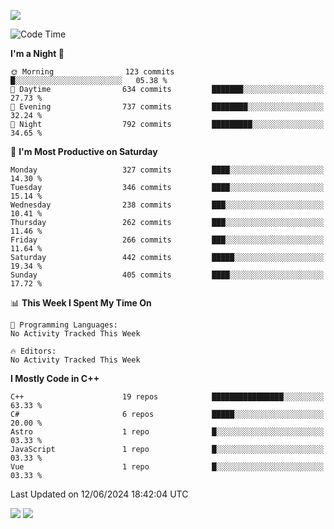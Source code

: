 ![](https://komarev.com/ghpvc/?username=lilpidgey&color=red)
<!--START_SECTION:waka-->
![Code Time](http://img.shields.io/badge/Code%20Time-1%2C491%20hrs%2018%20mins-blue)

**I'm a Night 🦉** 

```text
🌞 Morning                123 commits         █░░░░░░░░░░░░░░░░░░░░░░░░   05.38 % 
🌆 Daytime                634 commits         ███████░░░░░░░░░░░░░░░░░░   27.73 % 
🌃 Evening                737 commits         ████████░░░░░░░░░░░░░░░░░   32.24 % 
🌙 Night                  792 commits         █████████░░░░░░░░░░░░░░░░   34.65 % 
```
📅 **I'm Most Productive on Saturday** 

```text
Monday                   327 commits         ████░░░░░░░░░░░░░░░░░░░░░   14.30 % 
Tuesday                  346 commits         ████░░░░░░░░░░░░░░░░░░░░░   15.14 % 
Wednesday                238 commits         ███░░░░░░░░░░░░░░░░░░░░░░   10.41 % 
Thursday                 262 commits         ███░░░░░░░░░░░░░░░░░░░░░░   11.46 % 
Friday                   266 commits         ███░░░░░░░░░░░░░░░░░░░░░░   11.64 % 
Saturday                 442 commits         █████░░░░░░░░░░░░░░░░░░░░   19.34 % 
Sunday                   405 commits         ████░░░░░░░░░░░░░░░░░░░░░   17.72 % 
```


📊 **This Week I Spent My Time On** 

```text
💬 Programming Languages: 
No Activity Tracked This Week

🔥 Editors: 
No Activity Tracked This Week
```

**I Mostly Code in C++** 

```text
C++                      19 repos            ████████████████░░░░░░░░░   63.33 % 
C#                       6 repos             █████░░░░░░░░░░░░░░░░░░░░   20.00 % 
Astro                    1 repo              █░░░░░░░░░░░░░░░░░░░░░░░░   03.33 % 
JavaScript               1 repo              █░░░░░░░░░░░░░░░░░░░░░░░░   03.33 % 
Vue                      1 repo              █░░░░░░░░░░░░░░░░░░░░░░░░   03.33 % 
```




 Last Updated on 12/06/2024 18:42:04 UTC
<!--END_SECTION:waka-->
![](https://hit.yhype.me/github/profile?user_id=42968544)
![](https://komarev.com/ghpvc/?lilpidgey)
